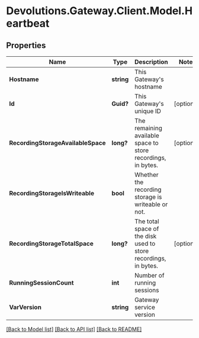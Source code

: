 # Devolutions.Gateway.Client.Model.Heartbeat

## Properties

Name | Type | Description | Notes
------------ | ------------- | ------------- | -------------
**Hostname** | **string** | This Gateway&#39;s hostname | 
**Id** | **Guid?** | This Gateway&#39;s unique ID | [optional] 
**RecordingStorageAvailableSpace** | **long?** | The remaining available space to store recordings, in bytes. | [optional] 
**RecordingStorageIsWriteable** | **bool** | Whether the recording storage is writeable or not. | 
**RecordingStorageTotalSpace** | **long?** | The total space of the disk used to store recordings, in bytes. | [optional] 
**RunningSessionCount** | **int** | Number of running sessions | 
**VarVersion** | **string** | Gateway service version | 

[[Back to Model list]](../README.md#documentation-for-models) [[Back to API list]](../README.md#documentation-for-api-endpoints) [[Back to README]](../README.md)

